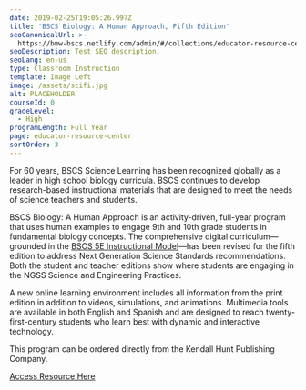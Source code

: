 ```yaml
---
date: 2019-02-25T19:05:26.997Z
title: 'BSCS Biology: A Human Approach, Fifth Edition'
seoCanonicalUrl: >-
  https://bmw-bscs.netlify.com/admin/#/collections/educator-resource-center/bscs-biology-human-approach
seoDescription: Test SEO description.
seoLang: en-us
type: Classroom Instruction
template: Image Left
image: /assets/scifi.jpg
alt: PLACEHOLDER
courseId: 0
gradeLevel:
  - High
programLength: Full Year
page: educator-resource-center
sortOrder: 3
---
```

For 60 years, BSCS Science Learning has been recognized globally as a leader in high school biology curricula. BSCS continues to develop research-based instructional materials that are designed to meet the needs of science teachers and students. 

BSCS Biology: A Human Approach is an activity-driven, full-year program that uses human examples to engage 9th and 10th grade students in fundamental biology concepts. The comprehensive digital curriculum—grounded in the [BSCS 5E Instructional Model](/bscs-5e-instructional-model)—has been revised for the fifth edition to address Next Generation Science Standards recommendations. Both the student and teacher editions show where students are engaging in the NGSS Science and Engineering Practices. 

A new online learning environment includes all information from the print edition in addition to videos, simulations, and animations. Multimedia tools are available in both English and Spanish and are designed to reach twenty-first-century students who learn best with dynamic and interactive technology. 

This program can be ordered directly from the Kendall Hunt Publishing Company.  

<a class="btn btn-outline-secondary" href="http://k12.kendallhunt.com/program/bscs-biology-human-approach-fifth-edition/" target="_blank" rel="noopener noreferrer">Access Resource Here</a>
